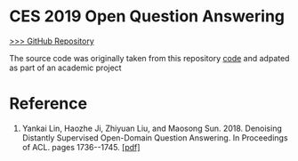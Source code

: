 # CES 2019 Open Question Answering
[>>> GitHub Repository](https://github.com/nboukraa/openqa)

The source code was originally taken from this repository [code](https://github.com/thunlp/OpenQA) and adpated as part of an academic project


Reference
==========

1. Yankai Lin, Haozhe Ji, Zhiyuan Liu, and Maosong Sun. 2018. Denoising Distantly Supervised Open-Domain Question Answering. In Proceedings of ACL. pages 1736--1745. [[pdf]](http://www.thunlp.org/~lyk/publications/acl2018_denoising.pdf)

